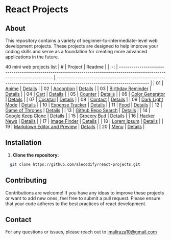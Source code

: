 # React Projects

## About

This repository contains a variety of beginner-to-intermediate-level web development projects. These projects are designed to help improve your coding skills and serve as a foundation for creating more advanced applications in the future.

40 mini web projects list
|  #  | Project                                                                                                                     | Readme                                                                                                                     |
| :-: | --------------------------------------------------------------------------------------------------------------------------- | --------------------------------------------------------------------------------------------------------------------------- |
| 01  | [Anime](https://github.com/alecodify/react-projects/tree/main/01-anime)  |  [Details](https://github.com/alecodify/react-projects/blob/main/01-anime/Readme.md)      |
| 02  | [Accordion](https://github.com/alecodify/react-projects/tree/main/02-accordion)  |  [Details](https://github.com/alecodify/react-projects/blob/main/02-accordion/Readme.md)      |
| 03  | [Birthday Reminder](https://github.com/alecodify/react-projects/tree/main/03-birthday-reminder)  |  [Details](https://github.com/alecodify/react-projects/blob/main/03-birthday-reminder/readme.md)      |
| 04  | [Cart](https://github.com/alecodify/react-projects/tree/main/04-cart)  |  [Details](https://github.com/alecodify/react-projects/blob/main/04-cart/readme.md)      |
| 05  | [Counter](https://github.com/alecodify/react-projects/tree/main/05-counter)  |  [Details](https://github.com/alecodify/react-projects/blob/main/05-counter/readme.md)      |
| 06  | [Color Generator](https://github.com/alecodify/react-projects/tree/main/06-color-generator)  |  [Details](https://github.com/alecodify/react-projects/blob/main/06-color-generator/readme.md)      |
| 07  | [Cocktail](https://github.com/alecodify/react-projects/tree/main/07-cocktail)  |  [Details](https://github.com/alecodify/react-projects/blob/main/07-cocktail/readme.md)      |
| 08  | [Contact](https://github.com/alecodify/react-projects/tree/main/08-contact)  |  [Details](https://github.com/alecodify/react-projects/blob/main/08-contact/readme.md)      |
| 09  | [Dark Light Mode](https://github.com/alecodify/react-projects/tree/main/09-dark-light-mode)  |  [Details](https://github.com/alecodify/react-projects/blob/main/09-dark-light-mode/readme.md)      |
| 10  | [Expense Tracker](https://github.com/alecodify/react-projects/tree/main/10-expense-tracker)  |  [Details](https://github.com/alecodify/react-projects/blob/main/10-expense-tracker/readme.md)      |
| 11  | [Food](https://github.com/alecodify/react-projects/tree/main/11-food)  |  [Details](https://github.com/alecodify/react-projects/blob/main/11-food/readme.md)      |
| 12  | [Game of Thrones](https://github.com/alecodify/react-projects/tree/main/12-game-of-thrones)  |  [Details](https://github.com/alecodify/react-projects/blob/main/12-game-of-thrones/readme.md)      |
| 13  | [Github Repo Search](https://github.com/alecodify/react-projects/tree/main/13-github-repo-search)  |  [Details](https://github.com/alecodify/react-projects/blob/main/13-github-repo-search/readme.md)      |
| 14  | [Google Keep Clone](https://github.com/alecodify/react-projects/tree/main/14-google-keep-clone)  |  [Details](https://github.com/alecodify/react-projects/blob/main/14-google-keep-clone/readme.md)      |
| 15  | [Grocery Bud](https://github.com/alecodify/react-projects/tree/main/15-grocery-bud)  |  [Details](https://github.com/alecodify/react-projects/blob/main/15-grocery-bud/readme.md)      |
| 16  | [Hacker News](https://github.com/alecodify/react-projects/tree/main/16-hacker-news)  |  [Details](https://github.com/alecodify/react-projects/blob/main/16-hacker-news/readme.md)      |
| 17  | [Image Finder](https://github.com/alecodify/react-projects/tree/main/17-image-finder)  |  [Details](https://github.com/alecodify/react-projects/blob/main/17-image-finder/readme.md)      |
| 18  | [Lorem Ipsum](https://github.com/alecodify/react-projects/tree/main/18-lorem-ipsum)  |  [Details](https://github.com/alecodify/react-projects/blob/main/18-lorem-ipsum/readme.md)      |
| 19  | [Markdown Editor and Preview](https://github.com/alecodify/react-projects/tree/main/19-markdown-editor-and-preview)  |  [Details](https://github.com/alecodify/react-projects/blob/main/19-markdown-editor-and-preview/readme.md)      |
| 20  | [Menu](https://github.com/alecodify/react-projects/tree/main/20-menu)  |  [Details](https://github.com/alecodify/react-projects/blob/main/20-menu/readme.md)      |

## Installation

1. **Clone the repository:**
```bash
  git clone https://github.com/alecodify/react-projects.git
```

## Contributing
Contributions are welcome! If you have any ideas to improve these projects or want to add new ones, feel free to submit a pull request. Please ensure that your code adheres to the best practices of react development.

## Contact
For any questions or issues, please reach out to imaliraza10@gmail.com











